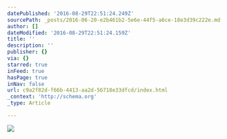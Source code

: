 ```yaml
---
datePublished: '2016-08-29T22:51:24.249Z'
sourcePath: _posts/2016-06-20-e2b461b2-5e6e-44f5-a6ce-18e3d39c222e.md
author: []
dateModified: '2016-08-29T22:51:24.159Z'
title: ''
description: ''
publisher: {}
via: {}
starred: true
inFeed: true
hasPage: true
inNav: false
url: c9a2f82d-f66b-4413-aa2d-56718e33dfcd/index.html
_context: 'http://schema.org'
_type: Article

---
```

![](https://the-grid-user-content.s3-us-west-2.amazonaws.com/62a24b63-0b8d-4d4c-bdba-e8d9bd98b96a.png)
